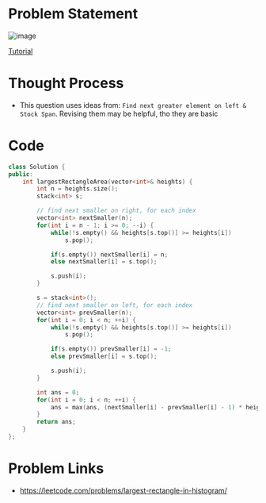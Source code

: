 # Problem Statement

![image](https://user-images.githubusercontent.com/10897423/141291454-377aa6d2-075a-40c4-905d-0d085e06413c.png)

[Tutorial](https://www.youtube.com/watch?v=0do2734xhnU&list=PL-Jc9J83PIiEyUGT3S8zPdTMYojwZPLUM&index=13)

# Thought Process

- This question uses ideas from: `Find next greater element on left & Stock Span`. Revising them may be helpful, tho they are basic

# Code
```cpp
class Solution {
public:
    int largestRectangleArea(vector<int>& heights) {
        int n = heights.size();
        stack<int> s;

        // find next smaller on right, for each index
        vector<int> nextSmaller(n);
        for(int i = n - 1; i >= 0; --i) {
            while(!s.empty() && heights[s.top()] >= heights[i])
                s.pop();

            if(s.empty()) nextSmaller[i] = n;
            else nextSmaller[i] = s.top();

            s.push(i);
        }

        s = stack<int>();
        // find next smaller on left, for each index
        vector<int> prevSmaller(n);
        for(int i = 0; i < n; ++i) {
            while(!s.empty() && heights[s.top()] >= heights[i])
                s.pop();

            if(s.empty()) prevSmaller[i] = -1;
            else prevSmaller[i] = s.top();

            s.push(i);
        }

        int ans = 0;
        for(int i = 0; i < n; ++i) {
            ans = max(ans, (nextSmaller[i] - prevSmaller[i] - 1) * heights[i]);
        }
        return ans;
    }
};
```

# Problem Links
- https://leetcode.com/problems/largest-rectangle-in-histogram/
